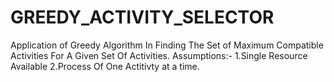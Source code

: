 # GREEDY_ACTIVITY_SELECTOR
Application of Greedy Algorithm In Finding The Set of Maximum Compatible Activities For A Given Set Of Activities.
Assumptions:-
1.Single Resource Available
2.Process Of One Actitivty at a time.
